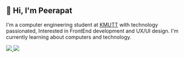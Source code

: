 ## 🙏 Hi, I'm Peerapat 
I'm a computer engineering student at [KMUTT](https://www.kmutt.ac.th/) with technology passionated, Interested in FrontEnd development and UX/UI design. I'm currently learning about computers and technology.

<a href="https://www.linkedin.com/in/peerapad/">
   <img src="https://img.shields.io/badge/LinkedIn-0077B5?style=for-the-badge&logo=linkedin&logoColor=white" />
<a href="https://www.behance.net/peerapapadthaw">
   <img src="https://img.shields.io/badge/Behance-0054F7?style=for-the-badge&logo=behance&logoColor=white" />
</a>
<br /><br />
